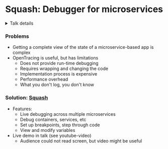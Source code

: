 # Squash: Debugger for microservices
<details>
	<summary>Talk details</summary>
	<ul>
		<li>Speaker: Idit Levine<a href="https://twitter.com/Idit_Levine">(Twitter</a> / <a href="https://github.com/ilevine">Github</a>)</li>
		<li><a href="https://youtu.be/5TrV3qzXlgI">Youtube-video</a></li>
		<li><a href="http://sched.co/CU87">Talk details on sched.com</a></li>
	</ul>
</details>

### Problems
* Getting a complete view of the state of a microservice-based app is complex
* OpenTracing is useful, but has limitations
  * Does not provide run-time debugging
  * Requires wrapping and changing the code
  * Implementation process is expensive
  * Performance overhead
  * What you don't log, you don't know

### Solution: [Squash](https://github.com/solo-io/squash)
* Features:
  * Live debugging across multiple microservices
  * Debug containers, services, etc
  * Set up breakpoints, step through code
  * View and modify variables
* Live demo in talk (see youtube-video)
  * Audience could not read screen, but video might be useful

